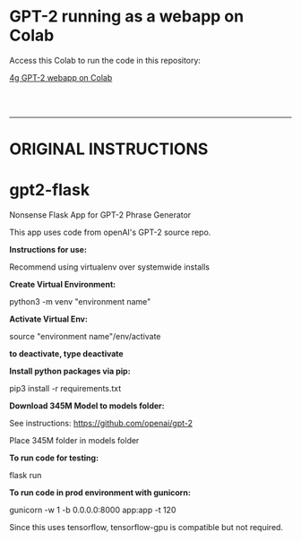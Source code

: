 # GPT-2 running as a webapp on Colab

Access this Colab to run the code in this repository:

[4g GPT-2 webapp on Colab](https://colab.research.google.com/drive/1uX7xByZyav8u4yqdd6G1Ih2oiu71Sx4B?usp=sharing)


<br/>
<br/>

---

# ORIGINAL INSTRUCTIONS

# gpt2-flask
Nonsense Flask App for GPT-2 Phrase Generator

This app uses code from openAI's GPT-2 source repo. 

**Instructions for use:**

Recommend using virtualenv over systemwide installs

**Create Virtual Environment:**

python3 -m venv "environment name"

**Activate Virtual Env:**

source "environment name"/env/activate

**to deactivate, type deactivate**

**Install python packages via pip:**

pip3 install -r requirements.txt

**Download 345M Model to models folder:**

See instructions: https://github.com/openai/gpt-2

Place 345M folder in models folder

**To run code for testing:**

flask run

**To run code in prod environment with gunicorn:**

gunicorn -w 1 -b 0.0.0.0:8000 app:app -t 120

Since this uses tensorflow, tensorflow-gpu is compatible but not required. 
